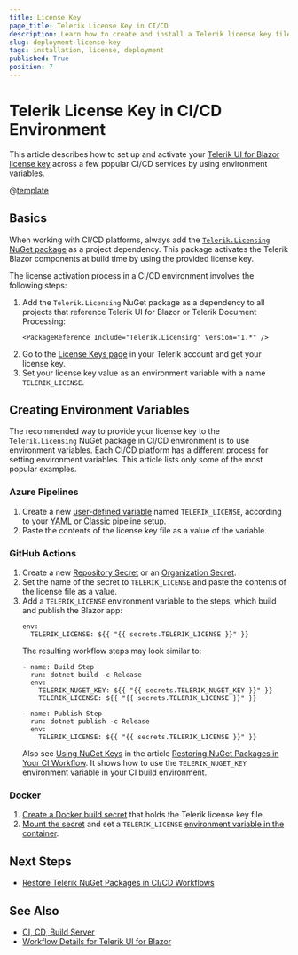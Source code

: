 ```yaml
---
title: License Key
page_title: Telerik License Key in CI/CD
description: Learn how to create and install a Telerik license key file in continuous integration and continuous delivery (CI/CD) workflows and environments.
slug: deployment-license-key
tags: installation, license, deployment
published: True
position: 7
---
```


# Telerik License Key in CI/CD Environment

This article describes how to set up and activate your [Telerik UI for Blazor license key](slug:installation-license-key) across a few popular CI/CD services by using environment variables.

@[template](/_contentTemplates/common/get-started.md#license-key-version)

## Basics

When working with CI/CD platforms, always add the [`Telerik.Licensing` NuGet package](slug:getting-started/what-you-need#nuget-packages) as a project dependency. This package activates the Telerik Blazor components at build time by using the provided license key.

The license activation process in a CI/CD environment involves the following steps:

1. Add the `Telerik.Licensing` NuGet package as a dependency to all projects that reference Telerik UI for Blazor or Telerik Document Processing:
    ````XML.skip-repl
    <PackageReference Include="Telerik.Licensing" Version="1.*" />
    ````
1. Go to the <a href="https://www.telerik.com/account/your-licenses/license-keys" target="_blank">License Keys page</a> in your Telerik account and get your license key.
1. Set your license key value as an environment variable with a name `TELERIK_LICENSE`.

## Creating Environment Variables

The recommended way to provide your license key to the `Telerik.Licensing` NuGet package in CI/CD environment is to use environment variables. Each CI/CD platform has a different process for setting environment variables. This article lists only some of the most popular examples.

### Azure Pipelines

1. Create a new [user-defined variable](https://learn.microsoft.com/en-us/azure/devops/pipelines/process/variables) named `TELERIK_LICENSE`, according to your [YAML](https://learn.microsoft.com/en-us/azure/devops/pipelines/process/variables?view=azure-devops&tabs=yaml%2Cbatch#set-variables-in-pipeline) or [Classic](https://learn.microsoft.com/en-us/azure/devops/pipelines/process/variables?view=azure-devops&tabs=classic%2Cbatch#set-variables-in-pipeline) pipeline setup.
1. Paste the contents of the license key file as a value of the variable.

### GitHub Actions

1. Create a new [Repository Secret](https://docs.github.com/en/actions/reference/encrypted-secrets#creating-encrypted-secrets-for-a-repository) or an [Organization Secret](https://docs.github.com/en/actions/reference/encrypted-secrets#creating-encrypted-secrets-for-an-organization).
1. Set the name of the secret to `TELERIK_LICENSE` and paste the contents of the license file as a value.
1. Add a `TELERIK_LICENSE` environment variable to the steps, which build and publish the Blazor app:
    ````YAML.skip-repl
    env:
      TELERIK_LICENSE: ${{ "{{ secrets.TELERIK_LICENSE }}" }}
    ````
    The resulting workflow steps may look similar to:
    ````YAML.skip-repl
    - name: Build Step
      run: dotnet build -c Release
      env:
        TELERIK_NUGET_KEY: ${{ "{{ secrets.TELERIK_NUGET_KEY }}" }}
        TELERIK_LICENSE: ${{ "{{ secrets.TELERIK_LICENSE }}" }}

    - name: Publish Step
      run: dotnet publish -c Release
      env:
        TELERIK_LICENSE: ${{ "{{ secrets.TELERIK_LICENSE }}" }}
    ````
    Also see [Using NuGet Keys](slug:deployment-nuget#using-nuget-keys) in the article [Restoring NuGet Packages in Your CI Workflow](slug:deployment-nuget). It shows how to use the `TELERIK_NUGET_KEY` environment variable in your CI build environment.

### Docker

1. [Create a Docker build secret](https://docs.docker.com/build/building/secrets/#using-build-secrets) that holds the Telerik license key file.
1. [Mount the secret](https://docs.docker.com/build/building/secrets/#secret-mounts) and set a `TELERIK_LICENSE` [environment variable in the container](https://docs.docker.com/build/building/secrets/#target).

## Next Steps

* [Restore Telerik NuGet Packages in CI/CD Workflows](slug:deployment-nuget)

## See Also

* [CI, CD, Build Server](slug:deployment-ci-cd-build-pc)
* [Workflow Details for Telerik UI for Blazor](slug:getting-started/what-you-need)
